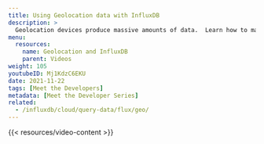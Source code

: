 ```yaml
---
title: Using Geolocation data with InfluxDB
description: >
  Geolocation devices produce massive amounts of data.  Learn how to manage this data by using InfluxDB.
menu:
  resources:
    name: Geolocation and InfluxDB
    parent: Videos
weight: 105
youtubeID: Mj1KdzC6EKU
date: 2021-11-22
tags: [Meet the Developers]
metadata: [Meet the Developer Series]
related:  
  - /influxdb/cloud/query-data/flux/geo/
---
```


{{< resources/video-content >}}
